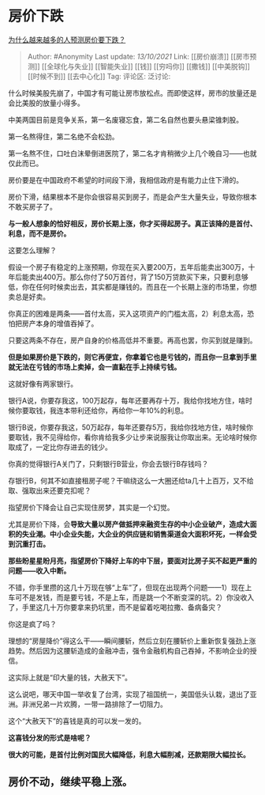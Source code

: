 # 房价下跌
[为什么越来越多的人预测房价要下跌？](https://www.zhihu.com/question/392893161/answer/2163203321)

> Author: #Anonymity
> Last update: *13/10/2021*
> Link: [[房价崩溃]] [[房市预测]] [[全球化与失业]] [[智能失业]] [[钱]] [[穷吗你]] [[撒钱]] [[中美脱钩]] [[时候不到]] [[去中心化]]
> Tag:
> 评论区:
> 泛讨论:

什么时候美股先崩了，中国才有可能让房市放松点。而即使这样，房市的放量还是会比美股的放量小得多。

中美两国目前是竞争关系，第一名废寝忘食，第二名自然也要头悬梁锥刺股。

第一名熬得住，第二名绝不会松劲。

第一名熬不住，口吐白沫晕倒进医院了，第二名才肯稍微少上几个晚自习——也就仅此而已。

房价要是在中国政府不希望的时间段下滑，我相信政府是有能力止住下滑的。

房价下滑，结果根本不是你会很容易买到房子，而是会产生大量失业，导致你根本不敢买房子了。

**与一般人想象的恰好相反，房价长期上涨，你才买得起房子。真正该降的是首付、利息，而不是房价。**

这要怎么理解？

假设一个房子有稳定的上涨预期，你现在买入要200万，五年后能卖出300万，十年后能卖出400万。那么你付了50万首付，背了150万贷款买下来，只要利息够低，你在任何时候卖出去，其实都是赚钱的。而且在一个长期上涨的市场里，你想卖总是好卖。

你真正的困难是两条——首付太高，买入这项资产的门槛太高，2）利息太高，恐怕把房产本身的增值吞掉了。

只要这两条不存在，房产自身的价格高低并不重要。再高也罢，你买到就是赚到。

**但是如果房价是下跌的，则它再便宜，你拿着它也是亏钱的，而且你一旦拿到手里就无法在亏钱的市场上卖掉，会一直黏在手上持续亏钱。**

这就好像有两家银行。

银行A说，你要存我这，100万起存，每年还要再存十万，我给你找地方住，啥时候你要取钱，我连本带利还给你，再给你一年10%的利息。

银行B说，你要存我这，50万起存，每年还要存5万，我给你找地方住，啥时候你要取钱，我不见得给你，看你肯给我多少让步来说服我让你取出来。无论啥时候你取成了，一定比你存进去的钱少。

你真的觉得银行A关门了，只剩银行B营业，你会去银行B存钱吗？

存银行B，何其不如直接租房子呢？干嘛绕这么一大圈还给ta几十上百万，又不给取、强取出来还要克扣呢？

指望房价下降会让自己实现住房梦，其实是一个幻觉。

尤其是房价下降，会**导致大量以房产做抵押来融资生存的中小企业破产，造成大面积的失业潮。中小企业失能，大企业的供应链和销售渠道会大面积坏死，一样会受到沉重打击。**

**那些盼星星盼月亮，指望房价下降好上车的中下层，要面对比房子买不起更严重的问题——收入中断。**

不错，你手里攒的这几十万现在够“上车”了，但现在出现两个问题——1）现在上车可不是发钱，而是要亏钱，不是上车，而是跳一个不断变深的坑。2）你没收入了，手里这几十万你要拿来扔坑里，而不是留着吃喝拉撒、备病备灾？

你这是疯了吗？

理想的“房屋降价”得这么干——瞬间腰斩，然后立刻在腰斩价上重新恢复强劲上涨趋势。然后因为这腰斩造成的金融冲击，强令金融机构自己吞掉，不影响企业的授信。

这实际上就是“印大量的钱，大赦天下”。

这么说吧，哪天中国一举收复了台湾，实现了祖国统一，美国低头认栽，退出了亚洲。非洲兄弟一片欢腾，一带一路排除了一切阻力。

这个“大赦天下”的喜钱是真的可以发一发的。

**这喜钱分发的形式是啥呢？**

**很大的可能，是首付比例对国民大幅降低，利息大幅削减，还款期限大幅拉长。**

## **房价不动，继续平稳上涨。**
